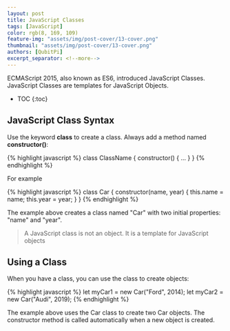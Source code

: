 ```yaml
---
layout: post
title: JavaScript Classes
tags: [JavaScript]
color: rgb(8, 169, 109)
feature-img: "assets/img/post-cover/13-cover.png"
thumbnail: "assets/img/post-cover/13-cover.png"
authors: [QubitPi]
excerpt_separator: <!--more-->
---
```


ECMAScript 2015, also known as ES6, introduced JavaScript Classes. JavaScript Classes are templates for JavaScript
Objects.

<!--more-->

* TOC
{:toc}


JavaScript Class Syntax
-----------------------

Use the keyword **class** to create a class. Always add a method named **constructor()**:

{% highlight javascript %}
class ClassName {
    constructor() { ... }
}
{% endhighlight %}

For example

{% highlight javascript %}
class Car {
    constructor(name, year) {
        this.name = name;
        this.year = year;
    }
}
{% endhighlight %}

The example above creates a class named "Car" with two initial properties: "name" and "year".


> A JavaScript class is not an object. It is a template for JavaScript objects


Using a Class
-------------

When you have a class, you can use the class to create objects:

{% highlight javascript %}
let myCar1 = new Car("Ford", 2014);
let myCar2 = new Car("Audi", 2019);
{% endhighlight %}

The example above uses the Car class to create two Car objects. The constructor method is called automatically when a
new object is created.

